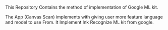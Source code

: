 This Repository Contains the method of implementation of Google ML kit.

The App (Canvas Scan) implements with giving user more feature language and model to use From.
It Implement Ink Recognize ML kit from google.
